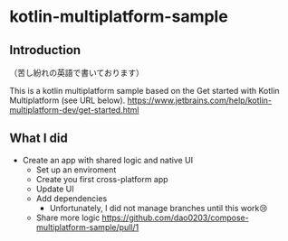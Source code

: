 # kotlin-multiplatform-sample
## Introduction
（苦し紛れの英語で書いております）

This is a kotlin multiplatform sample based on the Get started with Kotlin Multiplatform (see URL below).
https://www.jetbrains.com/help/kotlin-multiplatform-dev/get-started.html

## What I did
- Create an app with shared logic and native UI
  - Set up an enviroment
  - Create you first cross-platform app
  - Update UI
  - Add dependencies
    - Unfortunately, I did not manage branches until this work😢
  - Share more logic https://github.com/dao0203/compose-multiplatform-sample/pull/1

